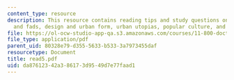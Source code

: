 ```yaml
---
content_type: resource
description: This resource contains reading tips and study questions on paradigms
  and fads, design and urban form, urban utopias, popular culture, and the Good City.
file: https://ol-ocw-studio-app-qa.s3.amazonaws.com/courses/11-800-doctoral-research-seminar-knowledge-in-the-public-arena-spring-2007/da87612342a386173d9549d7e77faad1_read5.pdf
file_type: application/pdf
parent_uid: 80328e79-d355-5633-b533-3a7973455daf
resourcetype: Document
title: read5.pdf
uid: da876123-42a3-8617-3d95-49d7e77faad1
---
```

